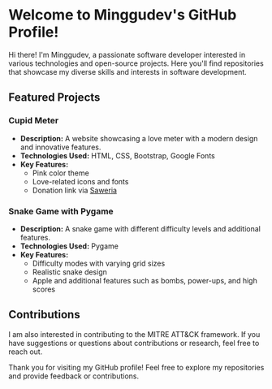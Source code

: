 # Welcome to Minggudev's GitHub Profile!

Hi there! I'm Minggudev, a passionate software developer interested in various technologies and open-source projects. Here you'll find repositories that showcase my diverse skills and interests in software development.

## Featured Projects

### Cupid Meter
- **Description:** A website showcasing a love meter with a modern design and innovative features.
- **Technologies Used:** HTML, CSS, Bootstrap, Google Fonts
- **Key Features:**
  - Pink color theme
  - Love-related icons and fonts
  - Donation link via [Saweria](https://saweria.co/SHEMSKAGAMING)

### Snake Game with Pygame
- **Description:** A snake game with different difficulty levels and additional features.
- **Technologies Used:** Pygame
- **Key Features:**
  - Difficulty modes with varying grid sizes
  - Realistic snake design
  - Apple and additional features such as bombs, power-ups, and high scores

## Contributions

I am also interested in contributing to the MITRE ATT&CK framework. If you have suggestions or questions about contributions or research, feel free to reach out.

Thank you for visiting my GitHub profile! Feel free to explore my repositories and provide feedback or contributions.

